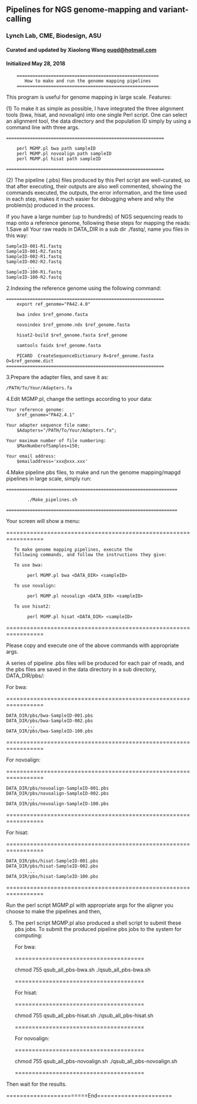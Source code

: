 ## Pipelines for NGS genome-mapping and variant-calling 
### Lynch Lab, CME, Biodesign, ASU 
#### Curated and updated by Xiaolong Wang <ouqd@hotmail.com>
#### Initialized May 28, 2018


		======================================================
		   How to make and run the genome mapping pipelines  
		======================================================

This program is useful for genome mapping in large scale. Features:

(1) To make it as simple as possible, I have integrated the three alignment tools (bwa, hisat, and novoalign) into one single Perl script. One can select an alignment tool, the data directory and the population ID simply by using a command line with three args.

	============================================================

		perl MGMP.pl bwa path sampleID
		perl MGMP.pl novoalign path sampleID
		perl MGMP.pl hisat path sampleID
		
	============================================================

(2) The pipeline (.pbs) files produced by this Perl script are well-curated, so that after executing, their outputs are also well commented, showing the commands executed, the outputs, the error information, and the time used in each step, makes it much easier for debugging where and why the problem(s) produced in the process.


If you have a large number (up to hundreds) of NGS sequencing reads to map onto a reference genome, following these steps for mapping the reads:
1.Save all Your raw reads in DATA_DIR in a sub dir ./fastq/, name you files in this way: 

	SampleID-001-R1.fastq
	SampleID-001-R2.fastq
	SampleID-002-R1.fastq
	SampleID-002-R2.fastq
			...
	SampleID-100-R1.fastq
	SampleID-100-R2.fastq

2.Indexing the reference genome using the following command:

	============================================================
		export ref_genome="PA42.4.0"
		
		bwa index $ref_genome.fasta 
		
		novoindex $ref_genome.ndx $ref_genome.fasta 
		
		hisat2-build $ref_genome.fasta $ref_genome

		samtools faidx $ref_genome.fasta
		
		PICARD  CreateSequenceDictionary R=$ref_genome.fasta O=$ref_genome.dict
	============================================================
	
3.Prepare the adapter files, and save it as:
	
	/PATH/To/Your/Adapters.fa

4.Edit MGMP.pl, change the settings according to your data:

	Your reference genome: 
		$ref_genome="PA42.4.1"
		
	Your adapter sequence file name: 
		$Adapters="/PATH/To/Your/Adapters.fa";
		
	Your maximum number of file numbering: 
		$MaxNumberofSamples=150;
	
	Your email address: 
		$emailaddress='xxx@xxx.xxx'
	
4.Make pipeline pbs files, to make and run the genome mapping/mapgd pipelines in large scale, simply run:

	=================================================================
  
 			./Make_pipelines.sh
			
	=================================================================
  
 Your screen will show a menu:

  =================================================================
                                                                 
       To make genome mapping pipelines, execute the 
       following commands, and follow the instructions they give:    
                                                                 
       To use bwa:              				  
                                                                 
			perl MGMP.pl bwa <DATA_DIR> <sampleID>
                                                                 
       To use novalign:          				  
                                                                 
			perl MGMP.pl novoalign <DATA_DIR> <sampleID>
                                                                 
       To use hisat2:            				  
                                                                 
			perl MGMP.pl hisat <DATA_DIR> <sampleID>
                                                                 
  =================================================================
  
Please copy and execute one of the above commands with appropriate args.
	
A series of pipeline .pbs files will be produced for each pair of reads, 
and the pbs files are saved in the data directory in a sub directory, DATA_DIR/pbs/:

For bwa:

=================================================================

	DATA_DIR/pbs/bwa-SampleID-001.pbs
	DATA_DIR/pbs/bwa-SampleID-002.pbs
			...
	DATA_DIR/pbs/bwa-SampleID-100.pbs
	
  =================================================================

For novoalign:
	
  =================================================================
  
	DATA_DIR/pbs/novoalign-SampleID-001.pbs
	DATA_DIR/pbs/novoalign-SampleID-002.pbs
			...
	DATA_DIR/pbs/novoalign-SampleID-100.pbs

  =================================================================

For hisat:
	
  =================================================================
  
	DATA_DIR/pbs/hisat-SampleID-001.pbs
	DATA_DIR/pbs/hisat-SampleID-002.pbs
			...
	DATA_DIR/pbs/hisat-SampleID-100.pbs
	
  =================================================================
	

Run the  perl script MGMP.pl with appropriate args for the aligner you choose to make the pipelines and then, 

5. The perl script MGMP.pl also produced a shell script to submit these pbs jobs.
To submit the produced pipeline pbs jobs to the system for computing:
	
	For bwa:

	======================================
	
	chmod 755 qsub_all_pbs-bwa.sh
	./qsub_all_pbs-bwa.sh
		
	======================================

	For hisat:
	
	======================================
	
	chmod 755 qsub_all_pbs-hisat.sh
	./qsub_all_pbs-hisat.sh
		
	======================================

	For novoalign:

	======================================
	
	chmod 755 qsub_all_pbs-novoalign.sh
	./qsub_all_pbs-novoalign.sh
		
	======================================

Then wait for the results.

========================End======================
